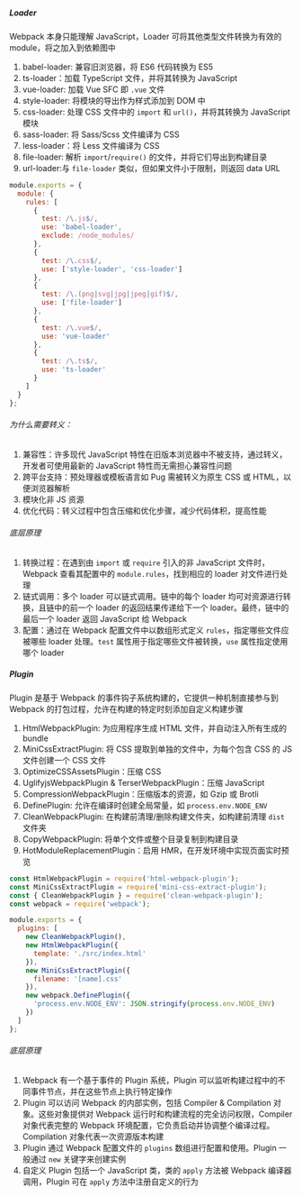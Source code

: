 ##### Loader

Webpack 本身只能理解 JavaScript，Loader 可将其他类型文件转换为有效的 module，将之加入到依赖图中

1. babel-loader: 兼容旧浏览器，将 ES6 代码转换为 ES5
2. ts-loader：加载 TypeScript 文件，并将其转换为 JavaScript
3. vue-loader: 加载 Vue SFC 即 `.vue` 文件
4. style-loader: 将模块的导出作为样式添加到 DOM 中
5. css-loader: 处理 CSS 文件中的 `import` 和 `url()`，并将其转换为 JavaScript 模块
6. sass-loader: 将 Sass/Scss 文件编译为 CSS
7. less-loader：将 Less 文件编译为 CSS
8. file-loader: 解析 `import`/`require()` 的文件，并将它们导出到构建目录
9. url-loader:与 `file-loader` 类似，但如果文件小于限制，则返回 data URL

```JavaScript
module.exports = {
  module: {
    rules: [
      {
        test: /\.js$/,
        use: 'babel-loader',
        exclude: /node_modules/
      },
      {
        test: /\.css$/,
        use: ['style-loader', 'css-loader']
      },
      {
        test: /\.(png|svg|jpg|jpeg|gif)$/,
        use: ['file-loader']
      },
      {
        test: /\.vue$/,
        use: 'vue-loader'
      },
      {
        test: /\.ts$/,
        use: 'ts-loader'
      }
    ]
  }
};
```

###### 为什么需要转义：

1. 兼容性：许多现代 JavaScript 特性在旧版本浏览器中不被支持，通过转义，开发者可使用最新的 JavaScript 特性而无需担心兼容性问题
2. 跨平台支持：预处理器或模板语言如 Pug 需被转义为原生 CSS 或 HTML，以便浏览器解析
3. 模块化非 JS 资源
4. 优化代码：转义过程中包含压缩和优化步骤，减少代码体积，提高性能

###### 底层原理

1. 转换过程：在遇到由 `import` 或 `require` 引入的非 JavaScript 文件时，Webpack 查看其配置中的 `module.rules`，找到相应的 loader 对文件进行处理
2. 链式调用：多个 loader 可以链式调用。链中的每个 loader 均可对资源进行转换，且链中的前一个 loader 的返回结果传递给下一个 loader。最终，链中的最后一个 loader 返回 JavaScript 给 Webpack
3. 配置：通过在 Webpack 配置文件中以数组形式定义 `rules`，指定哪些文件应被哪些 loader 处理。`test` 属性用于指定哪些文件被转换，`use` 属性指定使用哪个 loader

##### Plugin

Plugin 是基于 Webpack 的事件钩子系统构建的，它提供一种机制直接参与到 Webpack 的打包过程，允许在构建的特定时刻添加自定义构建步骤

1. HtmlWebpackPlugin: 为应用程序生成 HTML 文件，并自动注入所有生成的 bundle
2. MiniCssExtractPlugin: 将 CSS 提取到单独的文件中，为每个包含 CSS 的 JS 文件创建一个 CSS 文件
3. OptimizeCSSAssetsPlugin：压缩 CSS
4. UglifyjsWebpackPlugin & TerserWebpackPlugin：压缩 JavaScript
5. CompressionWebpackPlugin：压缩版本的资源，如 Gzip 或 Brotli
6. DefinePlugin: 允许在编译时创建全局常量，如 `process.env.NODE_ENV`
7. CleanWebpackPlugin: 在构建前清理/删除构建文件夹，如构建前清理 `dist` 文件夹
8. CopyWebpackPlugin: 将单个文件或整个目录复制到构建目录
9. HotModuleReplacementPlugin：启用 HMR，在开发环境中实现页面实时预览

```JavaScript
const HtmlWebpackPlugin = require('html-webpack-plugin');
const MiniCssExtractPlugin = require('mini-css-extract-plugin');
const { CleanWebpackPlugin } = require('clean-webpack-plugin');
const webpack = require('webpack');

module.exports = {
  plugins: [
    new CleanWebpackPlugin(),
    new HtmlWebpackPlugin({
      template: './src/index.html'
    }),
    new MiniCssExtractPlugin({
      filename: '[name].css'
    }),
    new webpack.DefinePlugin({
      'process.env.NODE_ENV': JSON.stringify(process.env.NODE_ENV)
    })
  ]
};
```

###### 底层原理

1. Webpack 有一个基于事件的 Plugin 系统，Plugin 可以监听构建过程中的不同事件节点，并在这些节点上执行特定操作
2. Plugin 可以访问 Webpack 的内部实例，包括 Compiler & Compilation 对象。这些对象提供对 Webpack 运行时和构建流程的完全访问权限，Compiler 对象代表完整的 Webpack 环境配置，它负责启动并协调整个编译过程。Compilation 对象代表一次资源版本构建
3. Plugin 通过 Webpack 配置文件的 `plugins` 数组进行配置和使用。Plugin 一般通过 `new` 关键字来创建实例
4. 自定义 Plugin 包括一个 JavaScript 类，类的 `apply` 方法被 Webpack 编译器调用，Plugin 可在 `apply` 方法中注册自定义的行为
